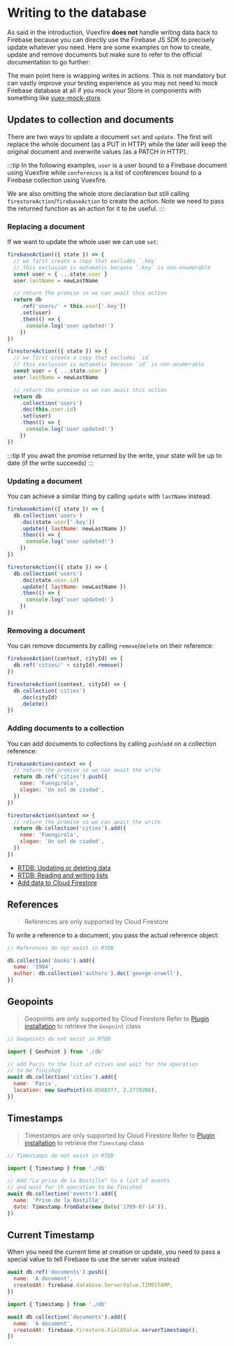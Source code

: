 # Writing to the database

As said in the introduction, Vuexfire **does not** handle writing data back to Firebase because you can directly use the Firebase JS SDK to precisely update whatever you need. Here are some examples on how to create, update and remove documents but make sure to refer to the official documentation to go further:

The main point here is wrapping writes in actions. This is not mandatory but can vastly improve your testing experience as you may not need to mock Firebase database at all if you mock your Store in components with something like [vuex-mock-store](https://github.com/posva/vuex-mock-store).

## Updates to collection and documents

There are two ways to update a document `set` and `update`. The first will replace the whole document (as a PUT in HTTP) while the later will keep the original document and overwrite values (as a PATCH in HTTP).

:::tip
In the following examples, `user` is a user bound to a Firebase document using Vuexfire while `conferences` is a list of conferences bound to a Firebase collection using Vuexfire.

We are also omitting the whole store declaration but still calling `firestoreAction`/`firebaseAction` to create the action. Note we need to pass the returned function as an action for it to be useful.
:::

### Replacing a document

If we want to update the whole user we can use `set`:

<FirebaseExample>

```js
firebaseAction(({ state }) => {
  // we first create a copy that excludes `.key`
  // this exclusion is automatic because `.key` is non-enumerable
  const user = { ...state.user }
  user.lastName = newLastName

  // return the promise so we can await this action
  return db
    .ref('users/' + this.user['.key'])
    .set(user)
    .then(() => {
      console.log('user updated!')
    })
})
```

```js
firestoreAction(({ state }) => {
  // we first create a copy that excludes `id`
  // this exclusion is automatic because `id` is non-enumerable
  const user = { ...state.user }
  user.lastName = newLastName

  // return the promise so we can await this action
  return db
    .collection('users')
    .doc(this.user.id)
    .set(user)
    .then(() => {
      console.log('user updated!')
    })
})
```

</FirebaseExample>

:::tip
If you await the promise returned by the write, your state will be up to date (if the write succeeds)
:::

### Updating a document

You can achieve a similar thing by calling `update` with `lastName` instead:

<FirebaseExample>

```js
firebaseAction(({ state }) => {
  db.collection('users')
    .doc(state.user['.key'])
    .update({ lastName: newLastName })
    .then(() => {
      console.log('user updated!')
    })
})
```

```js
firestoreAction(({ state }) => {
  db.collection('users')
    .doc(state.user.id)
    .update({ lastName: newLastName })
    .then(() => {
      console.log('user updated!')
    })
})
```

</FirebaseExample>

### Removing a document

You can remove documents by calling `remove`/`delete` on their reference:

<FirebaseExample>

```js
firebaseAction((context, cityId) => {
  db.ref('cities/' + cityId).remove()
})
```

```js
firestoreAction((context, cityId) => {
  db.collection('cities')
    .doc(cityId)
    .delete()
})
```

</FirebaseExample>

### Adding documents to a collection

You can add documents to collections by calling `push`/`add` on a collection reference:

<FirebaseExample>

```js
firebaseAction(context => {
  // return the promise so we can await the write
  return db.ref('cities').push({
    name: 'Fuengirola',
    slogan: 'Un sol de ciudad',
  })
})
```

```js
firestoreAction(context => {
  // return the promise so we can await the write
  return db.collection('cities').add({
    name: 'Fuengirola',
    slogan: 'Un sol de ciudad',
  })
})
```

</FirebaseExample>

- [RTDB: Updating or deleting data](https://firebase.google.com/docs/database/web/read-and-write#updating_or_deleting_data)
- [RTDB: Reading and writing lists](https://firebase.google.com/docs/database/web/lists-of-data#reading_and_writing_lists)
- [Add data to Cloud Firestore](https://firebase.google.com/docs/firestore/manage-data/add-data)

## References

> References are only supported by Cloud Firestore

To write a reference to a document, you pass the actual reference object:

<FirebaseExample disable="0">

```js
// References do not exist in RTDB
```

```js
db.collection('books').add({
  name: '1984',
  author: db.collection('authors').doc('george-orwell'),
})
```

</FirebaseExample>

## Geopoints

> Geopoints are only supported by Cloud Firestore
> Refer to [Plugin installation](./getting-started.md#plugin) to retrieve the `Geopoint` class

<FirebaseExample disable="0">

```js
// Geopoints do not exist in RTDB
```

```js
import { GeoPoint } from './db'

// add Paris to the list of cities and wait for the operation
// to be finished
await db.collection('cities').add({
  name: 'Paris',
  location: new GeoPoint(48.8588377, 2.2770206),
})
```

</FirebaseExample>

## Timestamps

> Timestamps are only supported by Cloud Firestore
> Refer to [Plugin installation](./getting-started.md#plugin) to retrieve the `Timestamp` class

<FirebaseExample disable="0">

```js
// Timestamps do not exist in RTDB
```

```js
import { Timestamp } from './db'

// Add "La prise de la Bastille" to a list of events
// and wait for th operation to be finished
await db.collection('events').add({
  name: 'Prise de la Bastille',
  date: Timestamp.fromDate(new Date('1789-07-14')),
})
```

</FirebaseExample>

## Current Timestamp

When you need the current time at creation or update, you need to pass a special value to tell Firebase to use the server value instead

<FirebaseExample>

```js
await db.ref('documents').push({
  name: 'A document',
  createdAt: firebase.database.ServerValue.TIMESTAMP,
})
```

```js
import { Timestamp } from './db'

await db.collection('documents').add({
  name: 'A document',
  createdAt: firebase.firestore.FieldValue.serverTimestamp(),
})
```

</FirebaseExample>
